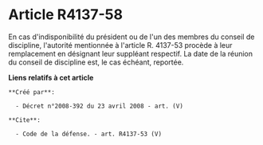 # Article R4137-58

En cas d'indisponibilité du président ou de l'un des membres du conseil de discipline, l'autorité mentionnée à l'article R.
4137-53 procède à leur remplacement en désignant leur suppléant respectif. La date de la réunion du conseil de discipline
est, le cas échéant, reportée.

**Liens relatifs à cet article**

	**Créé par**:

	  - Décret n°2008-392 du 23 avril 2008 - art. (V)

	**Cite**:

	  - Code de la défense. - art. R4137-53 (V)
